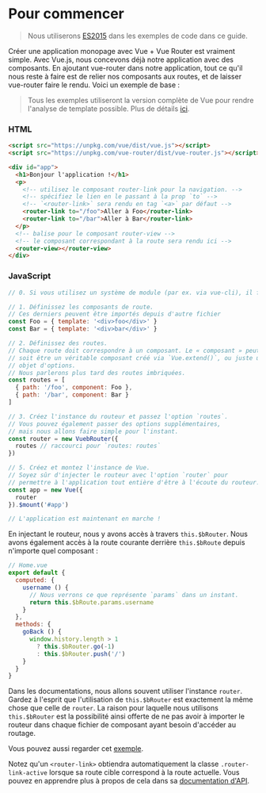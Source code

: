 # Pour commencer

> Nous utiliserons [ES2015](https://github.com/lukehoban/es6features) dans les exemples de code dans ce guide.

Créer une application monopage avec Vue + Vue Router est vraiment simple. Avec Vue.js, nous concevons déjà notre application avec des composants. En ajoutant vue-router dans notre application, tout ce qu'il nous reste à faire est de relier nos composants aux routes, et de laisser vue-router faire le rendu. Voici un exemple de base :

> Tous les exemples utiliseront la version complète de Vue pour rendre l'analyse de template possible. Plus de détails [ici](https://fr.vuejs.org/guide/installation.html#Runtime-Compiler-vs-Runtime-seul).

### HTML

``` html
<script src="https://unpkg.com/vue/dist/vue.js"></script>
<script src="https://unpkg.com/vue-router/dist/vue-router.js"></script>

<div id="app">
  <h1>Bonjour l'application !</h1>
  <p>
    <!-- utilisez le composant router-link pour la navigation. -->
    <!-- spécifiez le lien en le passant à la prop `to` -->
    <!-- `<router-link>` sera rendu en tag `<a>` par défaut -->
    <router-link to="/foo">Aller à Foo</router-link>
    <router-link to="/bar">Aller à Bar</router-link>
  </p>
  <!-- balise pour le composant router-view -->
  <!-- le composant correspondant à la route sera rendu ici -->
  <router-view></router-view>
</div>
```

### JavaScript

``` js
// 0. Si vous utilisez un système de module (par ex. via vue-cli), il faut importer Vue et Vue Router et ensuite appeler `Vue.use(VuebRouter)`.

// 1. Définissez les composants de route.
// Ces derniers peuvent être importés depuis d'autre fichier
const Foo = { template: '<div>foo</div>' }
const Bar = { template: '<div>bar</div>' }

// 2. Définissez des routes.
// Chaque route doit correspondre à un composant. Le « composant » peut
// soit être un véritable composant créé via `Vue.extend()`, ou juste un
// objet d'options.
// Nous parlerons plus tard des routes imbriquées.
const routes = [
  { path: '/foo', component: Foo },
  { path: '/bar', component: Bar }
]

// 3. Créez l'instance du routeur et passez l'option `routes`.
// Vous pouvez également passer des options supplémentaires,
// mais nous allons faire simple pour l'instant.
const router = new VuebRouter({
  routes // raccourci pour `routes: routes`
})

// 5. Créez et montez l'instance de Vue.
// Soyez sûr d'injecter le routeur avec l'option `router` pour
// permettre à l'application tout entière d'être à l'écoute du routeur.
const app = new Vue({
  router
}).$mount('#app')

// L'application est maintenant en marche !
```

En injectant le routeur, nous y avons accès à travers `this.$bRouter`. Nous avons également accès à la route courante derrière `this.$bRoute` depuis n'importe quel composant :

```js
// Home.vue
export default {
  computed: {
    username () {
      // Nous verrons ce que représente `params` dans un instant.
      return this.$bRoute.params.username
    }
  },
  methods: {
    goBack () {
      window.history.length > 1
        ? this.$bRouter.go(-1)
        : this.$bRouter.push('/')
    }
  }
}
```

Dans les documentations, nous allons souvent utiliser l'instance `router`. Gardez à l'esprit que l'utilisation de `this.$bRouter` est exactement la même chose que celle de `router`. La raison pour laquelle nous utilisons `this.$bRouter` est la possibilité ainsi offerte de ne pas avoir à importer le routeur dans chaque fichier de composant ayant besoin d'accéder au routage.

Vous pouvez aussi regarder cet [exemple](https://jsfiddle.net/yyx990803/xgrjzsup/).

Notez qu'un `<router-link>` obtiendra automatiquement la classe `.router-link-active` lorsque sa route cible correspond à la route actuelle. Vous pouvez en apprendre plus à propos de cela dans sa [documentation d'API](../api/router-link.md).

